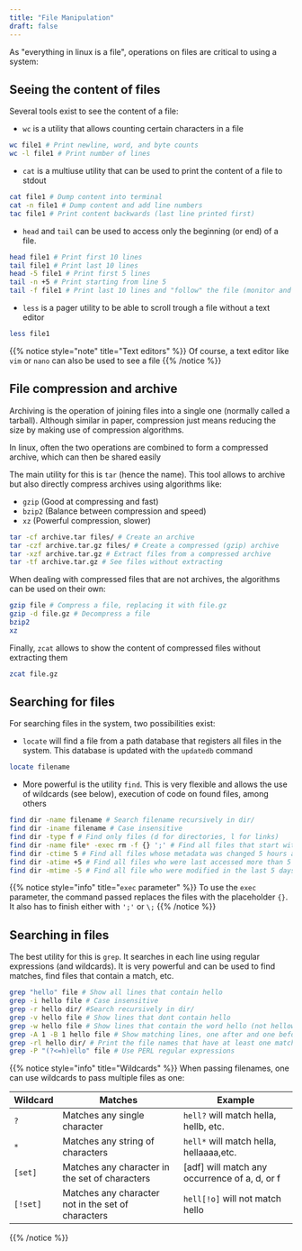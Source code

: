 ```yaml
---
title: "File Manipulation"
draft: false
---
```


As "everything in linux is a file", operations on files are critical to using a system:

## Seeing the content of files

Several tools exist to see the content of a file:

- `wc` is a utility that allows counting certain characters in a file

```bash
wc file1 # Print newline, word, and byte counts
wc -l file1 # Print number of lines
```

- `cat` is a multiuse utility that can be used to print the content of a file to stdout

```bash
cat file1 # Dump content into terminal
cat -n file1 # Dump content and add line numbers
tac file1 # Print content backwards (last line printed first)
```

- `head` and `tail` can be used to access only the beginning (or end) of a file. 

```bash
head file1 # Print first 10 lines
tail file1 # Print last 10 lines
head -5 file1 # Print first 5 lines
tail -n +5 # Print starting from line 5
tail -f file1 # Print last 10 lines and "follow" the file (monitor and print new lines)
```

- `less` is a pager utility to be able to scroll trough a file without a text editor

```bash
less file1
```

{{% notice style="note" title="Text editors" %}}
Of course, a text editor like `vim` or `nano` can also be used to see a file
{{% /notice %}}

## File compression and archive

Archiving is the operation of joining files into a single one (normally called a tarball). Although similar in paper, compression just means reducing the size by making use of compression algorithms. 

In linux, often the two operations are combined to form a compressed archive, which can then be shared easily

The main utility for this is `tar` (hence the name). This tool allows to archive but also directly compress archives using algorithms like:

- `gzip` (Good at compressing and fast)
- `bzip2` (Balance between compression and speed)
- `xz` (Powerful compression, slower)

```bash
tar -cf archive.tar files/ # Create an archive
tar -czf archive.tar.gz files/ # Create a compressed (gzip) archive 
tar -xzf archive.tar.gz # Extract files from a compressed archive
tar -tf archive.tar.gz # See files without extracting
```

When dealing with compressed files that are not archives, the algorithms can be used on their own:

```bash
gzip file # Compress a file, replacing it with file.gz
gzip -d file.gz # Decompress a file
bzip2
xz
```

Finally, `zcat` allows to show the content of compressed files without extracting them

```bash
zcat file.gz
```


## Searching for files

For searching files in the system, two possibilities exist:

- `locate` will find a file from a path database that registers all files in the system. This database is updated with the `updatedb` command

```bash
locate filename
```

- More powerful is the utility `find`. This is very flexible and allows the use of wildcards (see below), execution of code on found files, among others

```bash
find dir -name filename # Search filename recursively in dir/
find dir -iname filename # Case insensitive
find dir -type f # Find only files (d for directories, l for links)
find dir -name file* -exec rm -f {} ';' # Find all files that start with file and remove them
find dir -ctime 5 # Find all files whose metadata was changed 5 hours ago
find dir -atime +5 # Find all files who were last accessed more than 5 hours ago
find dir -mtime -5 # Find all file who were modified in the last 5 days
```

{{% notice style="info" title="`exec` parameter" %}}
To use the `exec` parameter, the command passed replaces the files with the placeholder `{}`. It also has to finish either with `';'` or `\;`
{{% /notice %}}


## Searching in files

The best utility for this is `grep`. It searches in each line using regular expressions (and wildcards). It is very powerful and can be used to find matches, find files that contain a match, etc.

```bash
grep "hello" file # Show all lines that contain hello
grep -i hello file # Case insensitive
grep -r hello dir/ #Search recursively in dir/
grep -v hello file # Show lines that dont contain hello
grep -w hello file # Show lines that contain the word hello (not helloworld for example)
grep -A 1 -B 1 hello file # Show matching lines, one after and one before
grep -rl hello dir/ # Print the file names that have at least one match
grep -P "(?<=h)ello" file # Use PERL regular expressions
```

{{% notice style="info" title="Wildcards" %}}
When passing filenames, one can use wildcards to pass multiple files as one:

| Wildcard | Matches                                            | Example                                       |
| -------- | -------------------------------------------------- | --------------------------------------------- |
| `?`      | Matches any single character                       | `hell?` will match hella, hellb, etc.         |
| `*`      | Matches any string of characters                   | `hell*` will match hella, hellaaaa,etc.       |
| `[set]`  | Matches any character in the set of characters     | [adf] will match any occurrence of a, d, or f |
| `[!set]` | Matches any character not in the set of characters | `hell[!o]` will not match hello               |
{{% /notice %}}
